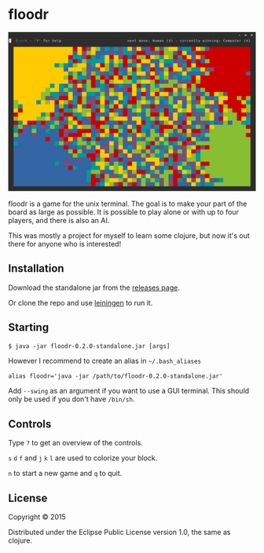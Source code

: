 # floodr

![screenshot](floodr_screenshot01.png)

floodr is a game for the unix terminal. The goal is to make your part
of the board as large as possible. It is possible to play alone or
with up to four players, and there is also an AI.

This was mostly a project for myself to learn some clojure, but now
it's out there for anyone who is interested!

## Installation

Download the standalone jar from the
[releases page](https://github.com/greenkeeper/floodr/releases/tag/v0.2). 

Or clone the repo and use [leiningen](http://leiningen.org/) to run it.

## Starting

    $ java -jar floodr-0.2.0-standalone.jar [args]

However I recommend to create an alias in `~/.bash_aliases`

    alias floodr='java -jar /path/to/floodr-0.2.0-standalone.jar'

Add `--swing` as an argument if you want to use a GUI terminal. This
should only be used if you don't have `/bin/sh`.

## Controls

Type `?` to get an overview of the controls.

`s` `d` `f` and `j` `k` `l` are used to colorize your block.

`n` to start a new game and `q` to quit.

## License

Copyright © 2015

Distributed under the Eclipse Public License version 1.0, the same as clojure.
